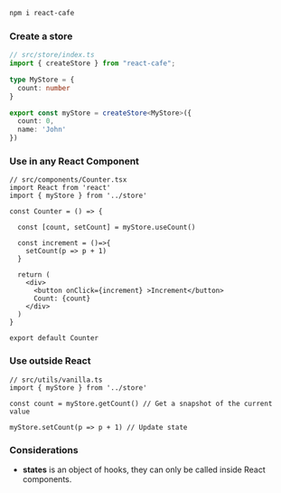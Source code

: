 ```bash
npm i react-cafe
```

### Create a store
```ts
// src/store/index.ts
import { createStore } from "react-cafe";

type MyStore = {
  count: number
}

export const myStore = createStore<MyStore>({
  count: 0,
  name: 'John'
})
```

### Use in any React Component
```tsx
// src/components/Counter.tsx
import React from 'react'
import { myStore } from '../store'

const Counter = () => {

  const [count, setCount] = myStore.useCount()

  const increment = ()=>{
    setCount(p => p + 1)
  }

  return (
    <div>
      <button onClick={increment} >Increment</button>
      Count: {count}
    </div>
  )
}

export default Counter
```
### Use outside React
```tsx
// src/utils/vanilla.ts
import { myStore } from '../store'

const count = myStore.getCount() // Get a snapshot of the current value

myStore.setCount(p => p + 1) // Update state

```

### Considerations

- **states** is an object of hooks, they can only be called inside React components.